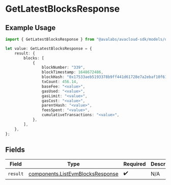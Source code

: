 # GetLatestBlocksResponse

## Example Usage

```typescript
import { GetLatestBlocksResponse } from "@avalabs/avacloud-sdk/models/operations";

let value: GetLatestBlocksResponse = {
    result: {
        blocks: [
            {
                blockNumber: "339",
                blockTimestamp: 1648672486,
                blockHash: "0x17533aeb5193378b9ff441d61728e7a2ebaf10f61fd5310759451627dfca2e7c",
                txCount: 456.14,
                baseFee: "<value>",
                gasUsed: "<value>",
                gasLimit: "<value>",
                gasCost: "<value>",
                parentHash: "<value>",
                feesSpent: "<value>",
                cumulativeTransactions: "<value>",
            },
        ],
    },
};
```

## Fields

| Field                                                                                | Type                                                                                 | Required                                                                             | Description                                                                          |
| ------------------------------------------------------------------------------------ | ------------------------------------------------------------------------------------ | ------------------------------------------------------------------------------------ | ------------------------------------------------------------------------------------ |
| `result`                                                                             | [components.ListEvmBlocksResponse](../../models/components/listevmblocksresponse.md) | :heavy_check_mark:                                                                   | N/A                                                                                  |
